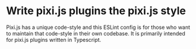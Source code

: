 # Write pixi.js plugins the pixi.js style

Pixi.js has a unique code-style and this ESLint config is for those who want to
maintain that code-style in their own codebase. It is primarily intended for pixi.js
plugins written in Typescript.